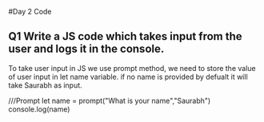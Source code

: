 #Day 2 Code
## Q1 Write a JS code which takes input from the user and logs it in the console.

To take user input in JS we use prompt method, we need to store the value of user input in let name variable.
if no name is provided by defualt it will take Saurabh as input.

///Prompt
let name = prompt("What is your name","Saurabh")
console.log(name)
